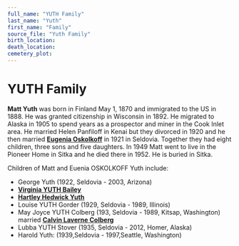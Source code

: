 ```yaml
---
full_name: "YUTH Family"
last_name: "Yuth"
first_name: "Family"
source_file: "Yuth Family"
birth_location:
death_location:
cemetery_plot: 
---
```

# YUTH Family

**Matt Yuth** was born in Finland May 1, 1870 and immigrated to the US
in 1888. He was granted citizenship in Wisconsin in 1892. He migrated to
Alaska in 1905 to spend years as a prospector and miner in the Cook
Inlet area. He married Helen Panfiloff in Kenai but they divorced in 1920 and he then married [**Eugenia Oskolkoff**](../_people/Yuth_Eugenia_Oskolkoff.md) in 1921 in Seldovia. Together
they had eight children, three sons and five daughters. In 1949 Matt
went to live in the Pioneer Home in Sitka and he died there in 1952. He
is buried in Sitka.

Children of Matt and Euenia OSKOLKOFF Yuth include:
 - George Yuth (1922, Seldovia - 2003, Arizona)
 - [**Virginia YUTH Bailey**](../_people/Bailey_Virginia_Yuth.md)
 - [**Hartley Hedwick Yuth**](../_people/Yuth_Hartley_Hedwick.md)
 - Louise YUTH Gorder (1929, Seldovia - 1989, Illinois)
 - May Joyce YUTH Colberg (193, Seldovia - 1989, Kitsap, Washington) married [**Calvin Laverne Colberg**](../_people/Colberg_Calvin_Laverne.md)
 - Lubba YUTH Stover (1935, Seldovia - 2012, Homer, Alaska)
 - Harold Yuth: (1939,Seldovia - 1997,Seattle, Washington)

